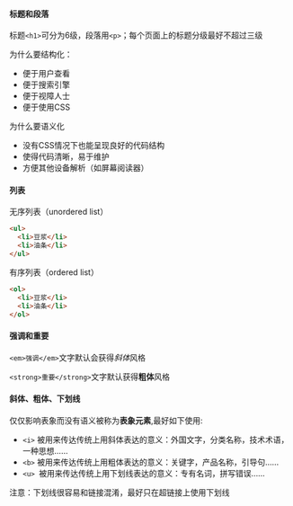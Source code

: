 #### 标题和段落

标题`<h1>`可分为6级，段落用`<p>`；每个页面上的标题分级最好不超过三级

为什么要结构化：

- 便于用户查看
- 便于搜索引擎
- 便于视障人士
- 便于使用CSS

为什么要语义化

- 没有CSS情况下也能呈现良好的代码结构
- 使得代码清晰，易于维护
- 方便其他设备解析（如屏幕阅读器）

#### 列表

无序列表（unordered list）

```html
<ul>
  <li>豆浆</li>
  <li>油条</li>
</ul>
```

有序列表（ordered list）

```html
<ol>
  <li>豆浆</li>
  <li>油条</li>
</ol>
```

#### 强调和重要

`<em>强调</em>`文字默认会获得*斜体*风格

`<strong>重要</strong>`文字默认获得**粗体**风格

#### 斜体、粗体、下划线

仅仅影响表象而没有语义被称为**表象元素**,最好如下使用:

- `<i>` 被用来传达传统上用斜体表达的意义：外国文字，分类名称，技术术语，一种思想……
- `<b>` 被用来传达传统上用粗体表达的意义：关键字，产品名称，引导句……
- `<u> `被用来传达传统上用下划线表达的意义：专有名词，拼写错误……

注意：下划线很容易和链接混淆，最好只在超链接上使用下划线